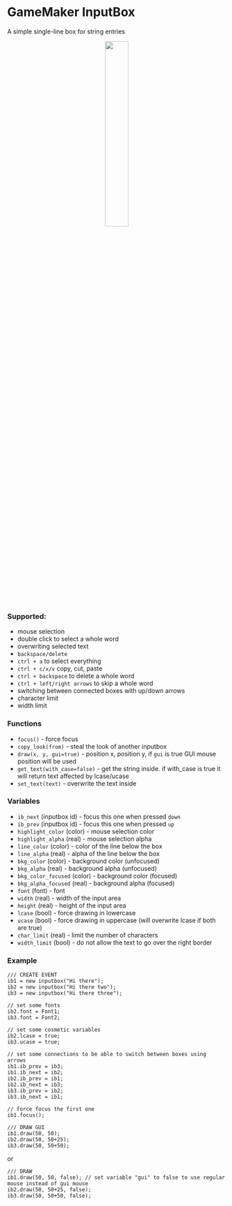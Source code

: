 # GameMaker InputBox
A simple single-line box for string entries  

<p align="center" width="100%">
    <img width="33%" src="https://user-images.githubusercontent.com/68820052/192277586-c7ce2c5a-17bf-464f-a8e7-73ca5cd805cf.gif"> 
</p>

### Supported:
- mouse selection
- double click to select a whole word
- overwriting selected text
- `backspace/delete`
- `ctrl + a` to select everything
- `ctrl + c/x/v` copy, cut, paste
- `ctrl + backspace` to delete a whole word
- `ctrl + left/right arrows` to skip a whole word
- switching between connected boxes with up/down arrows
- character limit
- width limit


### Functions
- `focus()` - force focus
- `copy_look(from)` - steal the look of another inputbox
- `draw(x, y, gui=true)` - position x, position y, if `gui` is true GUI mouse position will be used
- `get_text(with_case=false)` - get the string inside. if with_case is true it will return text affected by lcase/ucase
- `set_text(text)` - overwrite the text inside

  
### Variables
- `ib_next` (inputbox id) - focus this one when pressed `down`
- `ib_prev` (inputbox id) - focus this one when pressed `up`
- `highlight_color` (color) - mouse selection color
- `highlight_alpha` (real) - mouse selection alpha
- `line_color` (color) - color of the line below the box
- `line_alpha` (real) - alpha of the line below the box
- `bkg_color` (color) - background color (unfocused)
- `bkg_alpha` (real) - background alpha (unfocused)
- `bkg_color_focused` (color) - background color (focused)
- `bkg_alpha_focused` (real) - background alpha (focused)
- `font` (font) - font
- `width` (real) - width of the input area
- `height` (real) - height of the input area
- `lcase` (bool) - force drawing in lowercase
- `ucase` (bool) - force drawing in uppercase (will overwrite lcase if both are true)
- `char_limit` (real) - limit the number of characters
- `width_limit` (bool) - do not allow the text to go over the right border

### Example
```
/// CREATE EVENT
ib1 = new inputbox("Hi there");
ib2 = new inputbox("Hi there two");
ib3 = new inputbox("Hi there three");

// set some fonts
ib2.font = Font1;
ib3.font = Font2;

// set some cosmetic variables
ib2.lcase = true;
ib3.ucase = true;

// set some connections to be able to switch between boxes using arrows
ib1.ib_prev = ib3;
ib1.ib_next = ib2;
ib2.ib_prev = ib1;
ib2.ib_next = ib3;
ib3.ib_prev = ib2;
ib3.ib_next = ib1;

// force focus the first one
ib1.focus();
```
```
/// DRAW GUI
ib1.draw(50, 50);
ib2.draw(50, 50+25);
ib3.draw(50, 50+50);
```
or
```
/// DRAW
ib1.draw(50, 50, false); // set variable "gui" to false to use regular mouse instead of gui mouse 
ib2.draw(50, 50+25, false);
ib3.draw(50, 50+50, false);
```
